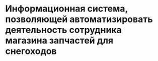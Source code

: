 # Информационная система, позволяющей автоматизировать деятельность сотрудника магазина запчастей для снегоходов